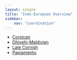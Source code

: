 ```yaml
---
layout: single
title: "Indo-European Overview"
sidebar:
    nav: "coordination"
---
```


- [Corsican](/coordination/cfiles/corsican.pdf)
- [Dhivehi-Maldivian](/coordination/cfiles/dhivehimaldivian.pdf)
- [Late Cornish](/coordination/cfiles/latecornish.pdf)
- [Papiamentu](/coordination/cfiles/papiamentu.pdf)
